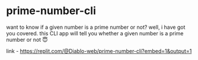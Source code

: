 # prime-number-cli
 
want to know if a given number is a prime number or not? well, i have got you covered. this CLI app will tell you whether a given number is a prime number or not 😇

link - https://replit.com/@Diablo-web/prime-number-cli?embed=1&output=1
